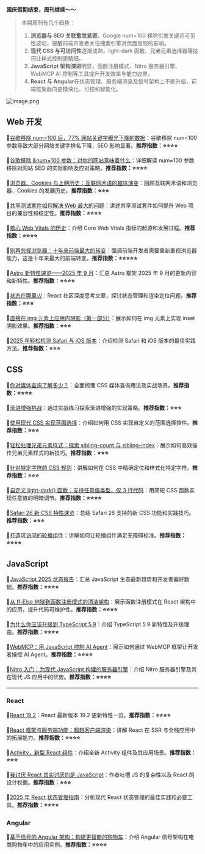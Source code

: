 **国庆假期结束，周刊继续～～**

> 本期周刊有几个趋势：
>
> 1.  **浏览器与 SEO 关联愈发紧密**，Google num=100 移除引发关键词可见性波动，提醒前端开发者关注搜索引擎对页面呈现的影响。
> 2.  **现代 CSS 与可访问性**逐渐成熟，light-dark 函数、兄弟元素选择器等技巧让样式控制更精细。
> 3.  **JavaScript 架构演进**明显，函数注册模式、Nitro 服务器引擎、WebMCP AI 控制等工具提升开发效率与能力边界。
> 4.  **React 与 Angular**在状态管理、服务端渲染及信号架构上不断升级，前端框架趋向更模块化、可控和智能化。

![image.png](https://p0-xtjj-private.juejin.cn/tos-cn-i-73owjymdk6/c7513c8108f2406cbd8647b0a429f584~tplv-73owjymdk6-jj-mark-v1:0:0:0:0:5o6Y6YeR5oqA5pyv56S-5Yy6IEAg5o6Y6YeR5a6J5Lic5bC8:q75.awebp?policy=eyJ2bSI6MywidWlkIjoiMTUyMTM3OTgyMzM0MDc5MiJ9&rk3s=f64ab15b&x-orig-authkey=f32326d3454f2ac7e96d3d06cdbb035152127018&x-orig-expires=1760924008&x-orig-sign=DNUX5YoTbCRzUXIVRd3LQXVtsQA%3D)

## Web 开发

🔹[谷歌移除 num=100 后，77% 网站关键字曝光下降的数据](https://searchengineland.com/google-num100-impact-data-462231)：谷歌移除 num=100 参数导致大部分网站关键字排名下降，SEO 影响显著。**推荐指数：⭐⭐⭐⭐**

🔹[谷歌移除 \&num=100 参数：对你的网站意味着什么](https://locomotive.agency/blog/google-removes-num100-parameter-what-this-means-for-your-website/)：详细解读 num=100 参数移除对网站 SEO 的实际影响及应对策略。**推荐指数：⭐⭐⭐⭐**

🔹[浏览器、Cookies 与上网历史：互联网术语的趣味演变](https://blog.mozilla.org/en/internet-culture/history-of-internet-terms/)：回顾互联网术语和浏览器、Cookies 的发展历史。**推荐指数：⭐⭐⭐**

🔹[共享测试套件如何解决 Web 最大的问题](https://thenewstack.io/how-a-shared-test-suite-fixed-the-webs-biggest-problems/)：讲述共享测试套件如何提升 Web 项目的兼容性和稳定性。**推荐指数：⭐⭐⭐⭐**

🔹[核心 Web Vitals 的历史](https://addyosmani.com/blog/core-web-vitals/)：介绍 Core Web Vitals 指标的起源和发展过程。**推荐指数：⭐⭐⭐⭐**

🔹[别再忽视浏览器：十年来前端最大的转变](https://thenewstack.io/stop-ignoring-the-browser-the-biggest-frontend-shift-in-a-decade/)：强调前端开发者需要重新重视浏览器能力，这是十年来最大的前端转变。**推荐指数：⭐⭐⭐⭐⭐**

🔹[Astro 新特性速览——2025 年 9 月](https://astro.build/blog/whats-new-september-2025/)：汇总 Astro 框架 2025 年 9 月的更新内容和新特性。**推荐指数：⭐⭐⭐⭐**

🔹[状态在哪里://](https://overreacted.io/where-its-at/)：React 社区深度思考文章，探讨状态管理和渲染定位问题。**推荐指数：⭐⭐⭐**

🔹[直接在 img 元素上应用内阴影（第一部分）](https://frontendmasters.com/blog/inset-shadows-directly-on-img-elements-part-1/)：展示如何在 img 元素上实现 inset 阴影效果。**推荐指数：⭐⭐⭐**

🔹[2025 年轻松检测 Safari 与 iOS 版本](https://evilmartians.com/chronicles/how-to-detect-safari-and-ios-versions-with-ease)：介绍检测 Safari 和 iOS 版本的最佳实践方法。**推荐指数：⭐⭐⭐**

## CSS

🔹[你对媒体查询了解多少？](https://frontendmasters.com/blog/learn-media-queries/)：全面梳理 CSS 媒体查询用法及实战场景。**推荐指数：⭐⭐⭐⭐**

🔹[渐进增强挑战](https://frontendmasters.com/blog/a-progressive-enhancement-challenge/)：通过实战练习探索渐进增强的实现策略。**推荐指数：⭐⭐⭐**

🔹[使用现代 CSS 实现范围选择](https://css-tip.com/range-selection/)：介绍如何用 CSS 实现自定义的范围选择控件。**推荐指数：⭐⭐⭐**

🔹[轻松处理兄弟元素样式：探索 sibling-count 与 sibling-index](https://utilitybend.com/blog/styling-siblings-with-CSS-has-never-been-easier.-Experimenting-with-sibling-count-and-sibling-index/)：展示如何高效操作兄弟元素样式的新技巧。**推荐指数：⭐⭐⭐**

🔹[针对特定字符的 CSS 规则](https://shkspr.mobi/blog/2025/09/targetting-specific-characters-with-css-rules/)：讲解如何在 CSS 中精确定位和样式化特定字符。**推荐指数：⭐⭐⭐**

🔹[自定义 light-dark() 函数：支持任意值类型，仅 3 行代码](https://www.bram.us/2025/09/30/css-custom-light-dark/)：用简短 CSS 函数实现任意值的明暗调节。**推荐指数：⭐⭐⭐⭐**

🔹[Safari 26 新 CSS 特性速览](https://css-tricks.com/touring-new-css-features-in-safari-26/)：总结 Safari 26 支持的新 CSS 功能和实践技巧。**推荐指数：⭐⭐⭐**

🔹[打造可访问的轮播组件](https://developer.chrome.com/blog/accessible-carousel)：讲解如何让轮播组件满足无障碍标准。**推荐指数：⭐⭐⭐⭐**

## JavaScript

🔹[JavaScript 2025 状态报告](https://survey.devographics.com/en-US/survey/state-of-js/2025)：汇总 JavaScript 生态最新趋势和开发者偏好数据。**推荐指数：⭐⭐⭐⭐**

🔹[从 If-Else 地狱到函数注册模式的清洁架构](https://techhub.iodigital.com/articles/function-registry-pattern-react)：展示函数注册模式在 React 架构中的应用，提升代码可维护性。**推荐指数：⭐⭐⭐⭐**

🔹[为什么你应该升级到 TypeScript 5.9](https://blog.logrocket.com/upgrade-to-typescript-5-9/)：介绍 TypeScript 5.9 新特性及升级理由。**推荐指数：⭐⭐⭐⭐**

🔹[WebMCP：用 JavaScript 控制 AI Agent](https://thenewstack.io/how-webmcp-lets-developers-control-ai-agents-with-javascript/)：展示如何通过 WebMCP 框架让开发者操控 AI Agent。**推荐指数：⭐⭐⭐⭐**

🔹[Nitro 入门：为现代 JavaScript 构建的服务器引擎](https://www.infoworld.com/article/4061129/intro-to-nitro-the-server-engine-built-for-modern-javascript.html)：介绍 Nitro 服务器引擎及其在现代 JS 应用中的优势。**推荐指数：⭐⭐⭐⭐**

***

### React

🔹[React 19.2](https://react.dev/blog/2025/10/01/react-19-2)：React 最新版本 19.2 更新特性一览。**推荐指数：⭐⭐⭐⭐**

🔹[React 框架与服务端功能：超越客户端渲染](https://certificates.dev/blog/react-frameworks-and-server-side-features-beyond-client-side-rendering?friend=TWIR)：讲解 React 在 SSR 与全栈应用中的拓展能力。**推荐指数：⭐⭐⭐⭐**

🔹[Activity，新型 React 组件](https://www.premieroctet.com/blog/en/activity-new-react-component)：介绍全新 Activity 组件及其应用场景。**推荐指数：⭐⭐⭐**

🔹[我讨厌 React 其实讨厌的是 JavaScript](https://chadnauseam.com/coding/pltd/react-is-good-javascript-is-the-problem)：作者吐槽 JS 的复杂性以及 React 的设计权衡。**推荐指数：⭐⭐⭐**

🔹[2025 年 React 状态管理指南](https://www.developerway.com/posts/react-state-management-2025)：分析现代 React 状态管理的最佳实践和必要工具。**推荐指数：⭐⭐⭐⭐**

### Angular

🔹[基于信号的 Angular 架构：构建更智能的购物车](https://blog.appsignal.com/2025/10/01/angular-signal-based-architecture-building-a-smarter-shopping-cart.html)：介绍 Angular 信号架构在电商购物车中的应用实例。**推荐指数：⭐⭐⭐⭐**
